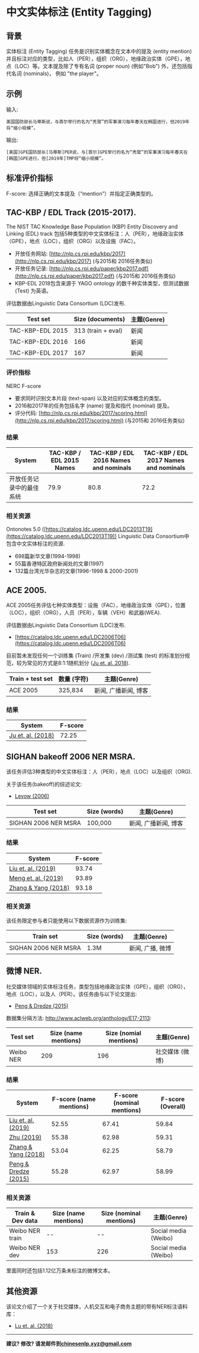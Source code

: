# 中文实体标注 (Entity Tagging)

## 背景

实体标注 (Entity Tagging) 任务是识别实体概念在文本中的提及 (entity mention) 并且标注对应的类型，比如人（PER），组织（ORG），地缘政治实体（GPE），地点（LOC）等。文本提及除了专有名词 (proper noun) (例如"Bob") 外，还包括指代名词 (nominals)， 例如 "the player"。

## 示例

输入:

```
美国国防部长马蒂斯说，与首尔举行的名为“秃鹫”的军事演习每年春天在韩国进行，但2019年将“缩小规模”。
```

输出:

```
[美国]GPE国防部长[马蒂斯]PER说，与[首尔]GPE举行的名为“秃鹫”的军事演习每年春天在[韩国]GPE进行，但[2019年]TMP将“缩小规模”。
```

## 标准评价指标

F-score: 选择正确的文本提及（“mention”）并指定正确类型的。


## <span class="t">TAC-KBP / EDL Track (2015-2017)</span>.

The NIST TAC Knowledge Base Population (KBP) Entity Discovery and Linking (EDL) track 包括5种类型的中文实体标注：人（PER），地缘政治实体（GPE），地点（LOC），组织（ORG）以及设施（FAC）。
* 开放任务网站: [http://nlp.cs.rpi.edu/kbp/2017](http://nlp.cs.rpi.edu/kbp/2017) (与2015和 2016任务类似)
* 开放任务记录: [http://nlp.cs.rpi.edu/paper/kbp2017.pdf](http://nlp.cs.rpi.edu/paper/kbp2017.pdf) (与2015和 2016任务类似)
* KBP-EDL 2018包含来源于 YAGO ontology 的数千种实体类型，但测试数据 (Test) 为英语。

评估数据由Linguistic Data Consortium (LDC)发布.

| Test set | Size (documents) | 主题(Genre) | 
| --- | --- | --- |
| TAC-KBP-EDL 2015| 313 (train + eval) | 新闻 | 
| TAC-KBP-EDL 2016 | 166 | 新闻 |
| TAC-KBP-EDL 2017 | 167 | 新闻 |
  
  
  
### 评价指标

NERC F-score
* 要求同时识别文本片段 (text-span) 以及对应的实体概念的类型。
* 2016和2017年的任务包括名字 (name) 提及和指代 (nominal) 提及。
* 评分代码: [http://nlp.cs.rpi.edu/kbp/2017/scoring.html](http://nlp.cs.rpi.edu/kbp/2017/scoring.html) (与2015和 2016任务类似)


### 结果

| System | TAC-KBP / EDL 2015 Names | TAC-KBP / EDL 2016 Names and nominals | TAC-KBP / EDL 2017 Names and nominals |
| --- | --- | --- | --- |
| 开放任务记录中的最佳系统 | 79.9 | 80.8 | 72.2 |
 
### 相关资源

Ontonotes 5.0 ([https://catalog.ldc.upenn.edu/LDC2013T19](https://catalog.ldc.upenn.edu/LDC2013T19)) Linguistic Data Consortium中包含中文实体标注的资源.
* 698篇新华文章(1994-1998)
* 55篇香港特区政府新闻处的文章(1997)
* 132篇台湾光华杂志的文章(1996-1998 & 2000-2001)



## <span class="t">ACE 2005</span>.

ACE 2005任务评估七种实体类型：设施（FAC），地缘政治实体（GPE），位置（LOC），组织（ORG），人员（PER），车辆（VEH）和武器(WEA).

评估数据由Linguistic Data Consortium (LDC)发布.
* [https://catalog.ldc.upenn.edu/LDC2006T06](https://catalog.ldc.upenn.edu/LDC2006T06)

目前暂未发现任何一个训练集 (Train) /开发集 (dev) /测试集 (test) 的标准划分规范，较为常见的方式是8:1:1随机划分 ([Ju et. al. 2018](http://www.aclweb.org/anthology/N18-1131)).

  
| Train + test set| 数量 (字符) | 主题(Genre) |
| --- | --- | --- |
| ACE 2005| 325,834 | 新闻, 广播新闻, 博客 |
  

### 结果

| System | F-score |
| --- | --- |
| [Ju et. al. (2018)](http://www.aclweb.org/anthology/N18-1131) | 72.25 | 



## <span class="t">SIGHAN bakeoff 2006 NER MSRA</span>.

该任务评估3种类型的中文实体标注：人（PER），地点（LOC）以及组织（ORG).

关于该任务(bakeoff)的综述论文:
* [Levow (2006)](http://acl-arc.comp.nus.edu.sg/archives/acl-arc-090501d4/data/pdf/anthology-PDF/W/W06/W06-0115.pdf) 
  
| Test set | Size (words) | 主题(Genre) | 
| --- | --- | --- |
| SIGHAN 2006 NER MSRA | 100,000 | 新闻, 广播新闻, 博客 |
  
### 结果

| System | F-score |
| --- | --- | 
| [Liu et. al. (2019)](https://www.aclweb.org/anthology/N19-1247) | 93.74 | 
| [Meng et. al. (2019)](https://arxiv.org/abs/1901.10125) | 93.89 | 
| [Zhang & Yang (2018)](http://aclweb.org/anthology/P18-1144) | 93.18 |
 
### 相关资源 

该任务限定参与者只能使用以下数据资源作为训练集:

| Train set | Size (words) | 主题(Genre) |
| --- | --- | --- |
| SIGHAN 2006 NER MSRA | 1.3M  | 新闻, 广播, 微博 |



## <span class="t">微博 NER</span>.

社交媒体领域的实体标注任务，类型包括地缘政治实体（GPE），组织（ORG），地点（LOC），以及人（PER）。该任务由与以下论文提出:
* [Peng & Dredze (2015)](https://aclweb.org/anthology/D15-1064)

数据集分隔方法: http://www.aclweb.org/anthology/E17-2113:
  
| Test set | Size (name mentions) | Size (nomial mentions) | 主题(Genre) |
| --- | --- | --- | --- |
| Weibo NER | 209 | 196 | 社交媒体 (微博) |
  

### 结果

| System | F-score (name mentions) | F-score (nominal mentions) | F-score (Overall) |
| --- | --- | --- | --- |
| [Liu et. al. (2019)](https://www.aclweb.org/anthology/N19-1247) | 52.55 | 67.41 | 59.84 |
|[Zhu (2019)](https://www.aclweb.org/anthology/N19-1342)|55.38 | 62.98 | 59.31 |
|[Zhang & Yang (2018)](http://aclweb.org/anthology/P18-1144)|53.04| 62.25 | 58.79 |
| [Peng & Dredze (2015)](https://www.cs.jhu.edu/~npeng/papers/golden_horse_supplement.pdf) | 55.28 | 62.97 | 58.99 |
 
### 相关资源

| Train & Dev data | Size (name mentions) | Size (nominal mentions) | 主题(Genre) |
| --- | --- | --- | --- |
| Weibo NER train | --  | -- | Social media (Weibo) |
| Weibo NER  dev | 153 | 226 | Social media (Weibo) |

里面同时还包括1.12亿万条未标注的微博文本。



## 其他资源

该论文介绍了一个关于社交媒体，人机交互和电子商务主题的带有NER标注语料库：
* [Lu et. al. (2018)](http://aclweb.org/anthology/L18-1706) 


---

**建议? 修改? 请发邮件到[chinesenlp.xyz@gmail.com](mailto:chinesenlp.xyz@gmail.com)**



